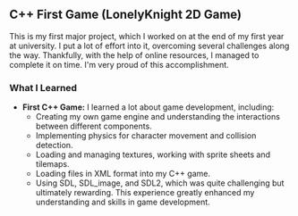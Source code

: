 ## C++ First Game (LonelyKnight 2D Game)

This is my first major project, which I worked on at the end of my first year at university. I put a lot of effort into it, overcoming several challenges along the way. Thankfully, with the help of online resources, I managed to complete it on time. I'm very proud of this accomplishment.

### What I Learned

- **First C++ Game:** I learned a lot about game development, including:
  - Creating my own game engine and understanding the interactions between different components.
  - Implementing physics for character movement and collision detection.
  - Loading and managing textures, working with sprite sheets and tilemaps.
  - Loading files in XML format into my C++ game.
  - Using SDL, SDL_image, and SDL2, which was quite challenging but ultimately rewarding. This experience greatly enhanced my understanding and skills in game development.
